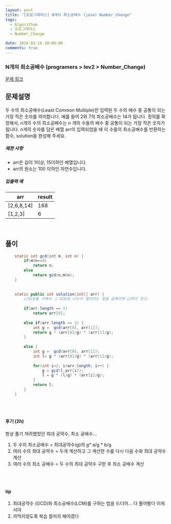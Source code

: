 ```yaml
---
layout: post
title: "[프로그래머스] N개의 최소공배수 (java) Number_Change"
tags:
  - Algorithum
  - 프로그래머스
  - Number_Change

date: 2020-01-16 18:00:00
comments: true
---
```




###   N개의 최소공배수 (programers > lev2 > Number_Change)

[문제 링크](https://programmers.co.kr/learn/courses/30/lessons/12953)

## 문제설명

두 수의 최소공배수(Least Common Multiple)란 입력된 두 수의 배수 중 공통이 되는 가장 작은 숫자를 의미합니다. 예를 들어 2와 7의 최소공배수는 14가 됩니다. 정의를 확장해서, n개의 수의 최소공배수는 n 개의 수들의 배수 중 공통이 되는 가장 작은 숫자가 됩니다. n개의 숫자를 담은 배열 arr이 입력되었을 때 이 수들의 최소공배수를 반환하는 함수, solution을 완성해 주세요.

##### 제한 사항

- arr은 길이 1이상, 15이하인 배열입니다.
- arr의 원소는 100 이하인 자연수입니다.

##### 입출력 예

| arr        | result |
| ---------- | ------ |
| [2,6,8,14] | 168    |
| [1,2,3]    | 6      |

<br>

## 풀이

```java
	static int gcd(int m, int n) {
		if(m%n==0)
			return n;
		else
			return gcd(n,m%n);
	}
	
	
	static public int solution(int[] arr) {
		//GCD를 구해서 그 GCD로 나누어 떨어지는 몫을 곱해주면 LCM이 된다.	
		
		if(arr.length == 1)
			return arr[0];
		
		else if(arr.length == 2) {
			int g =  gcd(arr[0], arr[1]);
			return g * (arr[0]/g) * (arr[1]/g);
		}
		
		else {
			int g =  gcd(arr[0], arr[1]);
			int l= g * (arr[0]/g) * (arr[1]/g);
				
			for(int i=2; i<arr.length; i++) { 
				g = gcd(l,arr[i]);
				l = g * (l/g) * (arr[i]/g);
			}
			return l;
		}
	}
	
```

<br>

#### 후기 (2h)

항상 풀기 꺼려했었던 최대 공약수, 최소 공배수... <br>

1. 두 수의 최소공배수 = 최대공약수(g)의 g* a/g * b/g <br>
2. 여러 수의 최대 공약수 = 두개 계산하고 그 계산한 수를 다시 다음 수와 최대 공약수 계산 <br>
3. 여러 수의 최소 공배수 = 두 수의 최대 공약수 구한 후 최소 공배수 계산

<br>

<br>

#### tip

1. 최대공약수 (GCD)와 최소공배수(LCM)를 구하는 법을 드디어... 다 풀어봤다 이제서야
2. 까먹지않도록 복습 철저히 해야겠다

<br>